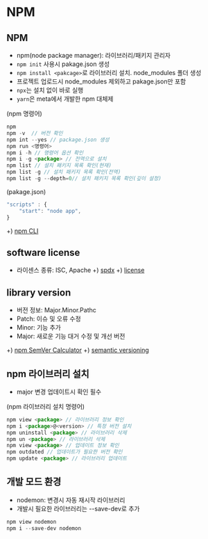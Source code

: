 # NPM

## NPM
- npm(node package manager): 라이브러리/패키지 관리자
- `npm init` 사용시 pakage.json 생성
- `npm install <pakcage>`로 라이브러리 설치. node_modules 폴더 생성
- 프로젝트 업로드시 node_modules 제외하고 pakage.json만 포함
- `npx`는 설치 없이 바로 실행
- `yarn`은 meta에서 개발한 npm 대체제

(npm 명령어)
```javascript
npm
npm -v  // 버전 확인
npm int --yes // package.json 생성
npm run <명령어>
npm i -h // 명령어 옵션 확인
npm i -g <package> // 전역으로 설치
npm list // 설치 패키지 목록 확인(현재)
npm list -g // 설치 패키지 목록 확인(전역)
npm list -g --depth=0// 설치 패키지 목록 확인(깊이 설정)
```

(pakage.json)
```javascript
"scripts" : {
    "start": "node app",
}
```

+) [npm CLI](https://docs.npmjs.com/cli/v7/commands)

## software license
- 라이센스 종류: ISC, Apache
+) [spdx](https://spdx.org/licenses/)
+) [license](https://www.olis.or.kr/license/Detailselect.do?lType=spdx&lId=1074)

## library version
- 버전 정보: Major.Minor.Pathc
- Patch: 이슈 및 오류 수정
- Minor: 기능 추가
- Major: 새로운 기능 대거 수정 및 개선 버전

+) [npm SemVer Calculator](https://semver.npmjs.com/)
+) [semantic versioning](https://docs.npmjs.com/about-semantic-versioning)

## npm 라이브러리 설치
- major 변경 업데이트시 확인 필수

(npm 라이브러리 설치 명령어)
```javascript
npm view <package> // 라이브러리 정보 확인
npm i <package>@<version> // 특정 버전 설치
npm uninstall <package> // 라이브러리 삭제
npm un <package> // 라이브러리 삭제
npm view <package> // 업데이트 정보 확인
npm outdated // 업데이트가 필요한 버전 확인
npm update <package> // 라이브러리 업데이트
```

## 개발 모드 환경
- nodemon: 변경시 자동 재시작 라이브러리
- 개발시 필요한 라이브러리는 --save-dev로 추가

```javascript
npm view nodemon
npm i --save-dev nodemon
```